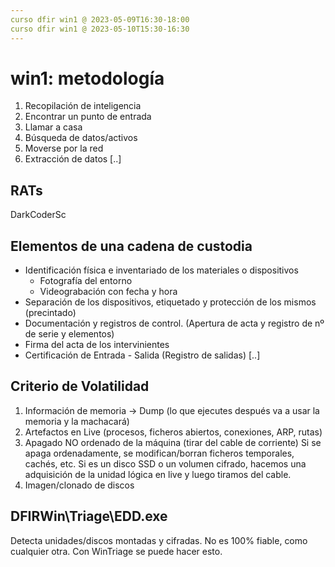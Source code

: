 ```yaml
---
curso dfir win1 @ 2023-05-09T16:30-18:00
curso dfir win1 @ 2023-05-10T15:30-16:30
---
```

# win1: metodología

1. Recopilación de inteligencia
2. Encontrar un punto de entrada
3. Llamar a casa
4. Búsqueda de datos/activos
5. Moverse por la red
6. Extracción de datos
[..]
## RATs
DarkCoderSc

## Elementos de una cadena de custodia
- Identificación física e inventariado de los materiales o dispositivos
	- Fotografía del entorno
	- Videograbación con fecha y hora
- Separación de los dispositivos, etiquetado y protección de los mismos (precintado)
- Documentación y registros de control. (Apertura de acta y registro de nº de serie y elementos)
- Firma del acta de los intervinientes
- Certificación de Entrada - Salida (Registro de salidas)
[..]
## Criterio de Volatilidad
1. Información de memoria -> Dump (lo que ejecutes después va a usar la memoria y la machacará)
2. Artefactos en Live (procesos, ficheros abiertos, conexiones, ARP, rutas)
3. Apagado NO ordenado de la máquina (tirar del cable de corriente)
	Si se apaga ordenadamente, se modifican/borran ficheros temporales, cachés, etc.
	Si es un disco SSD o un volumen cifrado, hacemos una adquisición de la unidad lógica en live y luego tiramos del cable.
4. Imagen/clonado de discos

## DFIRWin\Triage\EDD.exe
Detecta unidades/discos montadas y cifradas. No es 100% fiable, como cualquier otra.
Con WinTriage se puede hacer esto.
